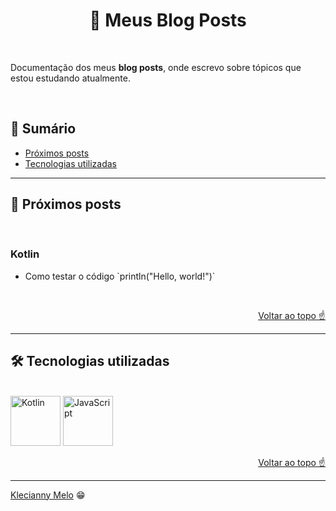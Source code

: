 <h1 id="top" align="center">📑 Meus Blog Posts</h1>

<br>

Documentação dos meus **blog posts**, onde escrevo sobre tópicos que estou estudando atualmente.

<br>

<h2>📑 Sumário</h2>

- [Próximos posts](#posts)
- [Tecnologias utilizadas](#tech)

---

<h2 id="posts">📝 Próximos posts</h2>

<br>

<h3>Kotlin</h3>
<ul>
<li>Como testar o código `println("Hello, world!")`</li>
</ul>

<br>

<p align="right"><a href="#top">Voltar ao topo ☝</a></p>

---

<h2 id="tech">🛠 Tecnologias utilizadas</h2>

<br>

<img title="Kotlin" alt="Kotlin" height="80" width="80" src="https://cdn.jsdelivr.net/gh/devicons/devicon/icons/kotlin/kotlin-original.svg" />
<img title="JavaScript" alt="JavaScript" height="80" width="80" src="https://cdn.jsdelivr.net/gh/devicons/devicon/icons/javascript/javascript-original.svg" />         

<p align="right"><a href="#top">Voltar ao topo ☝</a></p>

---

[Klecianny Melo](https://www.linkedin.com/in/kecbm/) 😁